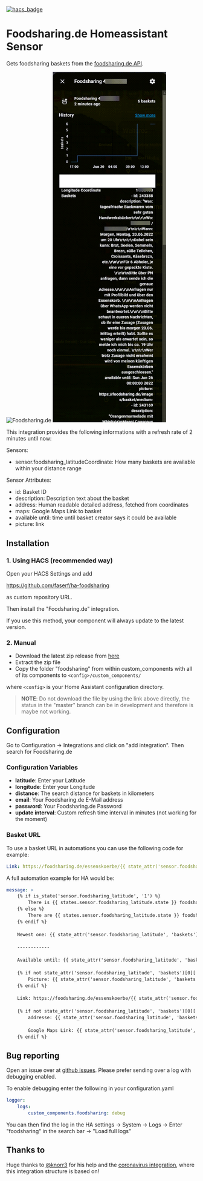 [![hacs_badge](https://img.shields.io/badge/HACS-Custom-41BDF5.svg?style=for-the-badge)](https://github.com/hacs/integration)
# Foodsharing.de Homeassistant Sensor
Gets foodsharing baskets from the [foodsharing.de API](https://beta.foodsharing.de/api/doc/).

<img src="https://wiki.foodsharing.de/images/thumb/3/35/Foodsharinglogo_positiv.png/280px-Foodsharinglogo_positiv.png" alt="Foodsharing.de" width="300px">

<img src="images/sensor.png" alt="Foodsharing.de Sensor" width="300px">




This integration provides the following informations with a refresh rate of 2 minutes until now:


Sensors:

- sensor.foodsharing_latitudeCoordinate: How many baskets are available within your distance range

Sensor Attributes:

- id: Basket ID
- description: Description text about the basket
- address: Human readable detailed address, fetched from coordinates
- maps: Google Maps Link to basket
- available until: time until basket creator says it could be available
- picture: link

## Installation
### 1. Using HACS (recommended way)

Open your HACS Settings and add

https://github.com/faserf/ha-foodsharing

as custom repository URL.

Then install the "Foodsharing.de" integration.

If you use this method, your component will always update to the latest version.

### 2. Manual

- Download the latest zip release from [here](https://github.com/FaserF/ha-foodsharing/releases/latest)
- Extract the zip file
- Copy the folder "foodsharing" from within custom_components with all of its components to `<config>/custom_components/`

where `<config>` is your Home Assistant configuration directory.

>__NOTE__: Do not download the file by using the link above directly, the status in the "master" branch can be in development and therefore is maybe not working.

## Configuration

Go to Configuration -> Integrations and click on "add integration". Then search for Foodsharing.de

### Configuration Variables
- **latitude**: Enter your Latitude
- **longitude**: Enter your Longitude
- **distance**: The search distance for baskets in kilometers
- **email**: Your Foodsharing.de E-Mail address
- **password**: Your Foodsharing.de Password
- **update interval**: Custom refresh time interval in minutes (not working for the moment)

### Basket URL
To use a basket URL in automations you can use the following code for example:

```yaml
Link: https://foodsharing.de/essenskoerbe/{{ state_attr('sensor.foodsharing_latitude', 'baskets')[0]['id'] }}
```

A full automation example for HA would be:

```yaml
message: >
    {% if is_state('sensor.foodsharing_latitude', '1') %}
        There is {{ states.sensor.foodsharing_latitude.state }} foodsharing basket available.
    {% else %}
        There are {{ states.sensor.foodsharing_latitude.state }} foodsharing baskets available.
    {% endif %}

    Newest one: {{ state_attr('sensor.foodsharing_latitude', 'baskets')[0]['description'] }}

    ------------

    Available until: {{ state_attr('sensor.foodsharing_latitude', 'baskets')[0]['available until'] }}

    {% if not state_attr('sensor.foodsharing_latitude', 'baskets')[0]['picture'] == '' %}
        Picture: {{ state_attr('sensor.foodsharing_latitude', 'baskets')[0]['picture'] }}
    {% endif %}

    Link: https://foodsharing.de/essenskoerbe/{{ state_attr('sensor.foodsharing_latitude', 'baskets')[0]['id'] }}

    {% if not state_attr('sensor.foodsharing_latitude', 'baskets')[0]['address'] == 'unavailable' %}
        addresse: {{ state_attr('sensor.foodsharing_latitude', 'baskets')[0]['address'] }}

        Google Maps Link: {{ state_attr('sensor.foodsharing_latitude', 'baskets')[0]['maps'] }}
    {% endif %}
```

## Bug reporting
Open an issue over at [github issues](https://github.com/FaserF/ha-foodsharing/issues). Please prefer sending over a log with debugging enabled.

To enable debugging enter the following in your configuration.yaml

```yaml
logger:
    logs:
        custom_components.foodsharing: debug
```

You can then find the log in the HA settings -> System -> Logs -> Enter "foodsharing" in the search bar -> "Load full logs"

## Thanks to
Huge thanks to [@knorr3](https://github.com/knorr3) for his help and the [coronavirus integration](https://github.com/knorr3/coronavirus_germany), where this integration structure is based on!